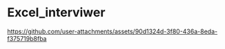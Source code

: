 # Excel_interviwer



https://github.com/user-attachments/assets/90d1324d-3f80-436a-8eda-f375719b8fba

